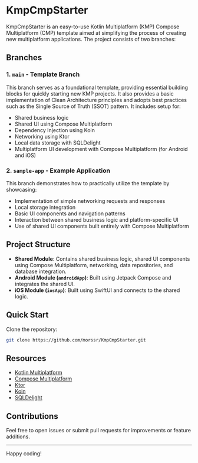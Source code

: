# KmpCmpStarter

KmpCmpStarter is an easy-to-use Kotlin Multiplatform (KMP) Compose Multiplatform (CMP) template aimed at simplifying the process of creating new multiplatform applications. The project consists of two branches:

## Branches

### 1. `main` - Template Branch
This branch serves as a foundational template, providing essential building blocks for quickly starting new KMP projects. It also provides a basic implementation of Clean Architecture principles and adopts best practices such as the Single Source of Truth (SSOT) pattern. It includes setup for:
- Shared business logic
- Shared UI using Compose Multiplatform
- Dependency Injection using Koin
- Networking using Ktor
- Local data storage with SQLDelight
- Multiplatform UI development with Compose Multiplatform (for Android and iOS)

### 2. `sample-app` - Example Application
This branch demonstrates how to practically utilize the template by showcasing:
- Implementation of simple networking requests and responses
- Local storage integration
- Basic UI components and navigation patterns
- Interaction between shared business logic and platform-specific UI
- Use of shared UI components built entirely with Compose Multiplatform

## Project Structure
- **Shared Module**: Contains shared business logic, shared UI components using Compose Multiplatform, networking, data repositories, and database integration.
- **Android Module (`androidApp`)**: Built using Jetpack Compose and integrates the shared UI.
- **iOS Module (`iosApp`)**: Built using SwiftUI and connects to the shared logic.

## Quick Start

Clone the repository:
```bash
git clone https://github.com/morssr/KmpCmpStarter.git
```

## Resources
- [Kotlin Multiplatform](https://kotlinlang.org/docs/multiplatform.html)
- [Compose Multiplatform](https://www.jetbrains.com/lp/compose-multiplatform/)
- [Ktor](https://ktor.io/)
- [Koin](https://insert-koin.io/)
- [SQLDelight](https://cashapp.github.io/sqldelight/)

## Contributions
Feel free to open issues or submit pull requests for improvements or feature additions.

---

Happy coding!
